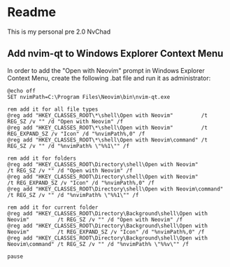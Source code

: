 # Readme

This is my personal pre 2.0 NvChad

## Add nvim-qt to Windows Explorer Context Menu

In order to add the "Open with Neovim" prompt in Windows Explorer Context Menu, create the following .bat file and run it as administrator:

```
@echo off
SET nvimPath=C:\Program Files\Neovim\bin\nvim-qt.exe

rem add it for all file types
@reg add "HKEY_CLASSES_ROOT\*\shell\Open with Neovim"         /t REG_SZ /v "" /d "Open with Neovim" /f
@reg add "HKEY_CLASSES_ROOT\*\shell\Open with Neovim"         /t REG_EXPAND_SZ /v "Icon" /d "%nvimPath%,0" /f
@reg add "HKEY_CLASSES_ROOT\*\shell\Open with Neovim\command" /t REG_SZ /v "" /d "%nvimPath% \"%%1\"" /f

rem add it for folders
@reg add "HKEY_CLASSES_ROOT\Directory\shell\Open with Neovim"         /t REG_SZ /v "" /d "Open with Neovim" /f
@reg add "HKEY_CLASSES_ROOT\Directory\shell\Open with Neovim"         /t REG_EXPAND_SZ /v "Icon" /d "%nvimPath%,0" /f
@reg add "HKEY_CLASSES_ROOT\Directory\shell\Open with Neovim\command" /t REG_SZ /v "" /d "%nvimPath% \"%%1\"" /f

rem add it for current folder
@reg add "HKEY_CLASSES_ROOT\Directory\Background\shell\Open with Neovim"         /t REG_SZ /v "" /d "Open with Neovim" /f
@reg add "HKEY_CLASSES_ROOT\Directory\Background\shell\Open with Neovim"         /t REG_EXPAND_SZ /v "Icon" /d "%nvimPath%,0" /f
@reg add "HKEY_CLASSES_ROOT\Directory\Background\shell\Open with Neovim\command" /t REG_SZ /v "" /d "%nvimPath% \"%%v\"" /f

pause
```
